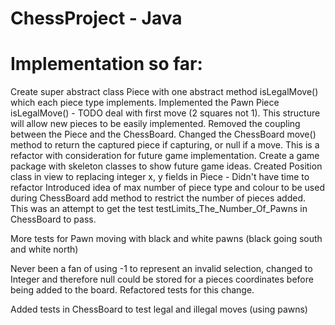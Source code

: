 # ChessProject - Java

# Implementation so far:

Create super abstract class Piece with one abstract method isLegalMove() which each piece type implements. 
Implemented the Pawn Piece isLegalMove() - TODO deal with first move (2 squares not 1). This structure will allow new pieces to be easily implemented.
Removed the coupling between the Piece and the ChessBoard.
Changed the ChessBoard move() method to return the captured piece if capturing, or null if a move. This is a refactor with consideration for future game implementation.
Create a game package with skeleton classes to show future game ideas.
Created Position class in view to replacing integer x, y fields in Piece - Didn't have time to refactor
Introduced idea of max number of piece type and colour to be used during ChessBoard add method to restrict the number of pieces added. This was an attempt to
get the test testLimits_The_Number_Of_Pawns in ChessBoard to pass. 

More tests for Pawn moving with black and white pawns (black going south and white north)

Never been a fan of using -1 to represent an invalid selection, changed to Integer and therefore null could be stored for a pieces coordinates before being added to the board.
Refactored tests for this change.

Added tests in ChessBoard to test legal and illegal moves (using pawns)



 


